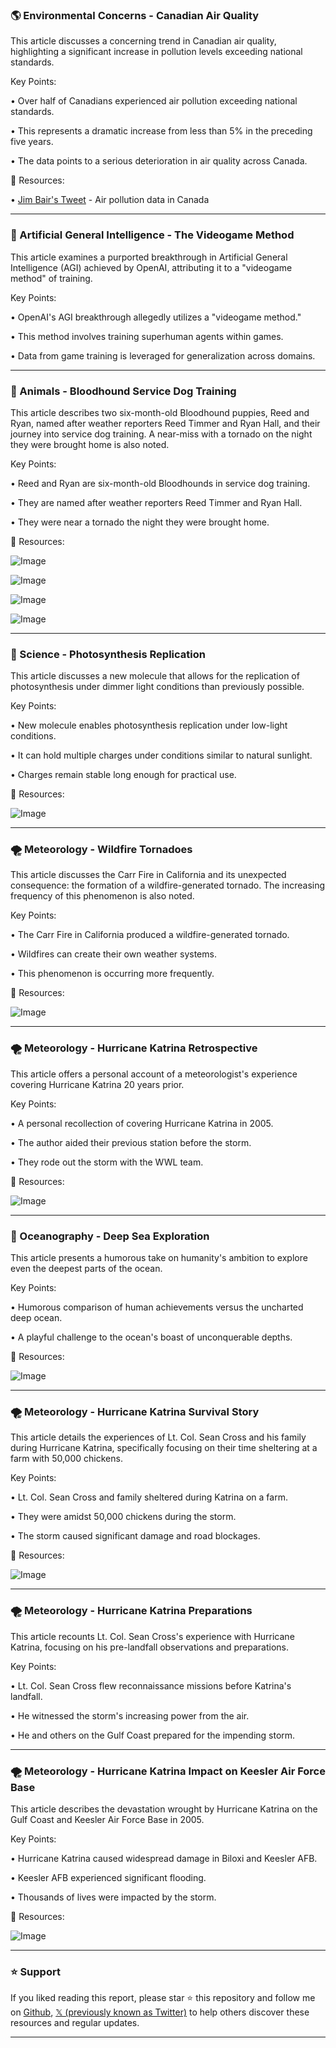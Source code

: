 ### 🌎 Environmental Concerns - Canadian Air Quality

This article discusses a concerning trend in Canadian air quality, highlighting a significant increase in pollution levels exceeding national standards.

Key Points:

• Over half of Canadians experienced air pollution exceeding national standards.


• This represents a dramatic increase from less than 5% in the preceding five years.


•  The data points to a serious deterioration in air quality across Canada.



🔗 Resources:

• [Jim Bair's Tweet](https://x.com/JimBair62221006/status/1961202913449316460) - Air pollution data in Canada


---

### 🤖 Artificial General Intelligence - The Videogame Method

This article examines a purported breakthrough in Artificial General Intelligence (AGI) achieved by OpenAI, attributing it to a "videogame method" of training.

Key Points:

• OpenAI's AGI breakthrough allegedly utilizes a "videogame method."


• This method involves training superhuman agents within games.


• Data from game training is leveraged for generalization across domains.



---

### 🐶 Animals - Bloodhound Service Dog Training

This article describes two six-month-old Bloodhound puppies, Reed and Ryan,  named after weather reporters Reed Timmer and Ryan Hall, and their journey into service dog training.  A near-miss with a tornado on the night they were brought home is also noted.

Key Points:

• Reed and Ryan are six-month-old Bloodhounds in service dog training.


• They are named after weather reporters Reed Timmer and Ryan Hall.


• They were near a tornado the night they were brought home.



🔗 Resources:

![Image](https://pbs.twimg.com/media/GzfNCA6XcAA1g_I?format=jpg&name=small)

![Image](https://pbs.twimg.com/media/GzfNCBJXMAAozik?format=jpg&name=small)

![Image](https://pbs.twimg.com/media/GzfNCBEWEAEs2fl?format=jpg&name=small)

![Image](https://pbs.twimg.com/media/GzfNCA2W8AAeyH_?format=jpg&name=small)


---

### 🔬 Science - Photosynthesis Replication

This article discusses a new molecule that allows for the replication of photosynthesis under dimmer light conditions than previously possible.


Key Points:

• New molecule enables photosynthesis replication under low-light conditions.


•  It can hold multiple charges under conditions similar to natural sunlight.


•  Charges remain stable long enough for practical use.



🔗 Resources:

![Image](https://pbs.twimg.com/media/GzfLbRlXQAAHWXh?format=jpg&name=small)


---

### 🌪️ Meteorology - Wildfire Tornadoes

This article discusses the Carr Fire in California and its unexpected consequence: the formation of a wildfire-generated tornado. The increasing frequency of this phenomenon is also noted.

Key Points:

• The Carr Fire in California produced a wildfire-generated tornado.


• Wildfires can create their own weather systems.


• This phenomenon is occurring more frequently.



🔗 Resources:

![Image](https://pbs.twimg.com/amplify_video_thumb/1961237297015492608/img/8poR9oNnBfDB3xYJ.jpg)


---

### 🌪️ Meteorology - Hurricane Katrina Retrospective

This article offers a personal account of a meteorologist's experience covering Hurricane Katrina 20 years prior.

Key Points:

•  A personal recollection of covering Hurricane Katrina in 2005.


• The author aided their previous station before the storm.


• They rode out the storm with the WWL team.



🔗 Resources:

![Image](https://pbs.twimg.com/amplify_video_thumb/1961240468248760320/img/kYvff4Tz8kXfz3f4.jpg)


---

### 🌊 Oceanography - Deep Sea Exploration

This article presents a humorous take on humanity's ambition to explore even the deepest parts of the ocean.

Key Points:

•  Humorous comparison of human achievements versus the uncharted deep ocean.


•  A playful challenge to the ocean's boast of unconquerable depths.



🔗 Resources:

![Image](https://pbs.twimg.com/media/Gzb7H_4XoAACn4S?format=jpg&name=small)


---

### 🌪️ Meteorology - Hurricane Katrina Survival Story

This article details the experiences of Lt. Col. Sean Cross and his family during Hurricane Katrina, specifically focusing on their time sheltering at a farm with 50,000 chickens.

Key Points:

• Lt. Col. Sean Cross and family sheltered during Katrina on a farm.


• They were amidst 50,000 chickens during the storm.


• The storm caused significant damage and road blockages.


🔗 Resources:

![Image](https://pbs.twimg.com/amplify_video_thumb/1961214164971499520/img/I83iNet8MJhTx08v.jpg)


---

### 🌪️ Meteorology - Hurricane Katrina Preparations

This article recounts Lt. Col. Sean Cross's experience with Hurricane Katrina, focusing on his pre-landfall observations and preparations.

Key Points:

• Lt. Col. Sean Cross flew reconnaissance missions before Katrina's landfall.


• He witnessed the storm's increasing power from the air.


• He and others on the Gulf Coast prepared for the impending storm.



---

### 🌪️ Meteorology - Hurricane Katrina Impact on Keesler Air Force Base

This article describes the devastation wrought by Hurricane Katrina on the Gulf Coast and Keesler Air Force Base in 2005.

Key Points:

• Hurricane Katrina caused widespread damage in Biloxi and Keesler AFB.


• Keesler AFB experienced significant flooding.


• Thousands of lives were impacted by the storm.


🔗 Resources:

![Image](https://pbs.twimg.com/amplify_video_thumb/1961213574291873792/img/1XwwuXDl2d_W9Mo0.jpg)


---

### ⭐️ Support

If you liked reading this report, please star ⭐️ this repository and follow me on [Github](https://github.com/Drix10), [𝕏 (previously known as Twitter)](https://x.com/DRIX_10_) to help others discover these resources and regular updates.

---